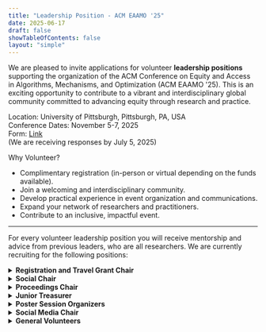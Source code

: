```yaml
---
title: "Leadership Position - ACM EAAMO '25"
date: 2025-06-17
draft: false
showTableOfContents: false
layout: "simple"
---
```


We are pleased to invite applications for volunteer **leadership positions** supporting the organization of the ACM Conference on Equity and Access in Algorithms, Mechanisms, and Optimization (ACM EAAMO '25). This is an exciting opportunity to contribute to a vibrant and interdisciplinary global community committed to advancing equity through research and practice.

Location: University of Pittsburgh, Pittsburgh, PA, USA \
Conference Dates: November 5-7, 2025 \
Form: [Link](https://docs.google.com/forms/d/e/1FAIpQLSchaMEcV_Aq0uUcDECow-6tKip0vRf3hmgjxQyDnKeoIyScjA/viewform) \
(We are receiving responses by July 5, 2025)

Why Volunteer?
- Complimentary registration (in-person or virtual depending on the funds available).
- Join a welcoming and interdisciplinary community.
- Develop practical experience in event organization and communications.
- Expand your network of researchers and practitioners.
- Contribute to an inclusive, impactful event.

- - -

For every volunteer leadership position you will receive mentorship and advice from previous leaders, who are all researchers. We are currently recruiting for the following positions:

<details>
<summary><b>Registration and Travel Grant Chair</b></summary>

### Registration and Travel Grant Chair

**Description:** This role involves managing the registration process and coordinating travel grant logistics with the ACM and general chair.

**Key Responsibilities:**
- Set up and manage the registration platform (cvent). Communicate with ACM representatives.
- Export registration information in format required by other chairs.
- Respond to participant inquiries.
- Handle the travel grants application and selection process.
- Collaborate with other chairs on attendee support.
- Coordinate with ACM for reimbursement processes.
- Communicate with other chairs.

**Report to:** EAAMO Director of Operations (Sandro Radovanović) and EAAMO Director of Finance (Ana-Andreea Stoica)

**Expectations:**
- Be responsive to participant inquiries (particularly Aug-Nov).
- Ensure smooth onboarding and communication with grantees.
- Uphold equity in registration and grant disbursement processes.
- Expected workload: up to 8 hours per week.

**Timeline:**
- July-August: Set up registration system.
- August: Travel grant application open; process starts.
- September: Finalize grantee list; prepare reimbursement process.
- October-November: Finalize registrations, support attendees.
- Post-Conference: Close out reimbursements, report summary.

</details>

<details>
<summary><b>Social Chair</b></summary>

### Social Chair

**Description:** Lead the planning and execution of social events that foster community during the conference.

**Note:** Due to social events having to be done in-person, Pittsburgh-based (graduate) students are preferred.

**Key Responsibilities:**
- Organize inclusive and accessible in-person gatherings.
- Coordinate with local venues and vendors.
- Work with local volunteers to ensure smooth logistics.
- Communicate with other chairs.
- Expected workload: up to 8 hours per week.

**Report to:** General Chairs (Michael Hamilton, Sera Linardi)

**Expectations:**
- Prioritize accessibility and inclusivity in event planning.
- Help with the poster session and doctoral consortium.
- Manage vendors and timelines proactively.

**Timeline:**
- August-September: Begin identifying potential activities.
- September: Finalize contracts and volunteer needs.
- October: Confirm all logistics.
- November (During Event): Execute social events.

</details>

<details>
<summary><b>Proceedings Chair</b></summary>

### Proceedings Chair

**Description:** Oversee the preparation and submission of the conference proceedings for publication.

**Key Responsibilities:**
- Collect final versions of accepted papers on ACM submission platform.
- Ensure formatting compliance with ACM requirements.
- Manage timelines for proceedings production.
- Liaise with authors and PC chairs.
- Expected workload: up to 5 hours per week.

**Report to:** Program Chairs (Elizabeth Bondi-Kelly, Nikhil Garg, Andrew Goodman-Bacon). Getting help from Edwin Lock.

**Expectations:**
- Maintain clear communication with authors and PC chairs.
- Strictly adhere to ACM publication deadlines.

**Timeline:**
- July-August: Receive final paper list.
- September: Coordinate collection and formatting.
- October: Finalize proceedings and submit to ACM.
- Post-Conference: Verify online availability.

</details>

<details>
<summary><b>Junior Treasurer</b></summary>

### Junior Treasurer

**Description:** Support the financial operations of the conference.

**Key Responsibilities:**
- Track expenditures and revenues.
- Assist with reimbursement and vendor payment processes.
- Help prepare financial reports and documentation.
- Communicate with the general chair and other chairs.
- Expected workload: up to 8 hours per week.

**Report to:** EAAMO Director of Finances (Ana-Andreea Stoica)

**Expectations:**
- Be detail-oriented and proactive in tracking expenses.
- Work within ACM’s financial guidelines.

**Timeline:**
- Ongoing (June-Nov): Financial tracking.
- Post-Conference: Assist with closing budget and reports.

</details>

<details>
<summary><b>Poster Session Organizers</b></summary>

### Poster Session Organizers

**Description:** Plan and manage the poster sessions, with a focus on interdisciplinary and local engagement.

**Note:** Due to the logistics needed to organize poster sessions, Pittsburgh-based (graduate) students are preferred. Since there are already CS-based poster chairs, non-CS (graduate) students are preferred.

**Key Responsibilities:**
- Coordinate poster submissions and scheduling.
- Manage logistics for setup and display.
- Ensure accessibility and support for presenters.
- Communicate with the program chairs and other chairs.

**Working with:** Poster Chairs (Paula Rodriguez Diaz, Santiago Cortes Gomez)

**Expectations:**
- Promote poster diversity (topic, institution, discipline).
- Ensure sessions are welcoming and accessible.
- Expected workload: up to 5 hours per week.

**Timeline:**
- July/August: Open poster call and organize reviews.
- September: Finalize poster list and logistics.
- November: Onsite session execution and support.

</details>

<details>
<summary><b>Social Media Chair</b></summary>

### Social Media Chair

**Description:** Outreach and communications to promote EAAMO ’25 through digital channels.

**Key Responsibilities:**
- Advertise the conference and call for papers via mailing lists and Slack channels.
- Create and manage posts on social media (e.g., X/Twitter, LinkedIn).
- Promote key announcements such as registration, program details, speakers, and awards.
- Collaborate with other chairs to ensure consistent and timely messaging.

**Report to:** EAAMO Director for Communication (Rhea Tibrewala)

**Expectations:**
- Maintain a consistent and professional tone.
- Be timely and creative with announcements.
- Expected workload: up to 5 hours per week. More during the conference.

**Timeline:**
- June-July: Build communication calendar.
- August-October: Promote registrations, speakers, and programs.
- November: Live updates and highlights.

</details>

<details>
<summary><b>General Volunteers</b></summary>

### General Volunteers

**Description:** Support a variety of tasks related to the success of the conference.

**Note:** Pittsburgh-based (graduate) students are preferred.

**Responsibilities:**
- Assist with onsite logistics (registration, transitions, setup).
- Provide speaker and attendee support.
- Help coordinate hybrid and technical operations.

**Report to:** General Chairs (Michael Hamilton, Sera Linardi) 

**Expectations:**
- Be reliable and present during conference days.
- Support the welcoming and inclusive tone of EAAMO.
- Expected workload: up to 4 hours per day during the conference. Some workload is expected prior to the conference as well.

**Timeline:**
- October: Task assignments.
- November 5–7: Conference support.

</details>
